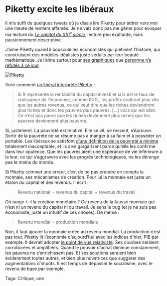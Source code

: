 # Piketty excite les libéraux

Il m’a suffi de quelques tweets où je disais lire Piketty pour attirer vers moi une meute de rentiers affamés. Je ne vais donc pas me gêner pour évoquer ma lecture du [*Le capital du XXI<sup>e</sup> siècle*](http://piketty.pse.ens.fr/fr/capital21c), lecture peu exaltante, mais passionnément descriptive.<span id="more-35976"></span>

J’aime Piketty quand il bouscule les économistes qui piétinent l’histoire, qui construisent des modèles idéalistes juste séduits par leur beauté mathématique. Je l’aime surtout pour [ses graphiques](http://piketty.pse.ens.fr/files/capital21c/Piketty2013GraphiquesTableauxLiens.pdf) que [personne n’a réfutés à ce jour](http://www.lesechos.fr/idees-debats/editos-analyses/0203542003376-le-mauvais-proces-fait-a-thomas-piketty-1009450.php).

![Piketty](http://blog.tcrouzet.comhttps://tcrouzet.com/images_tc/2014/06/piketty.png)

Voici comment [un libéral interprète Piketty](http://institutdeslibertes.org/piketty-ou-quand-un-oint-du-seigneur-se-prend-les-pieds-dans-le-tapis/) :

> Si R représente la rentabilité du capital investi et si G est le taux de croissance de l’économie, comme R&gt;G , les profits croîtront plus vite que les autres revenus, ce qui veut dire que les riches deviendront plus riches et donc les pauvres plus pauvres. \[…\] voila qui est idiot. Ce n’est pas parce que les riches deviennent plus riches que les pauvres deviennent plus pauvres.

Si, justement. La pauvreté est relative. Elle se vit, se ressent, s’éprouve. Sortir de la pauvreté ne se résume pas à manger à sa faim et à posséder un portable. Les libéraux se satisfont [d’une définition de la pauvreté à minima](http://blog.tcrouzet.com/2014/03/21/pourquoi-la-pauvrete-augmente-nen-deplaise-a-la-banque-mondiale/) totalement inacceptable, et ils s’en gargarisent parce qu’elle les confirme dans leur opulence. Que les pauvres aient une espérance de vie inférieure à la leur, ce qui s’aggravera avec les progrès technologiques, ne les dérange pas le moins du monde.

Si Piketty commet une erreur, c’est de ne pas prendre en compte la monnaie, ses mécanismes de création. Pour lui la monnaie est juste un étalon du capital et des revenus. Il écrit :

> Revenu national = revenus du capital + revenus du travail

Où range-t-il la création monétaire ? Ce revenu de la fausse monnaie qui n’est ni un revenu du capital ni du travail. Je sens le bug (et je ne suis pas économiste, juste un intuitif de ces choses). De même :

> Revenu mondial = production mondiale

Non, il faut ajouter la monnaie créée au revenu mondial. La production n’est pas tout. Piketty lit l’économie d’aujourd’hui avec les indices d'hier, PIB par exemple. Il devrait adopter [le point de vue relativiste](http://blog.tcrouzet.com/2014/03/21/pourquoi-la-pauvrete-augmente-nen-deplaise-a-la-banque-mondiale/). Ses courbes seraient corroborées et amplifiées. Quand le pouvoir d’achat diminue constamment, les pauvres ne s’enrichissent pas. Et ses solutions seraient bien évidemment toutes autres, et bien plus novatrices que suggérer des augmentations d’impôts. Il est temps de dépasser le socialisme, avec le revenu de base par exemple.

Tags: Critique, une